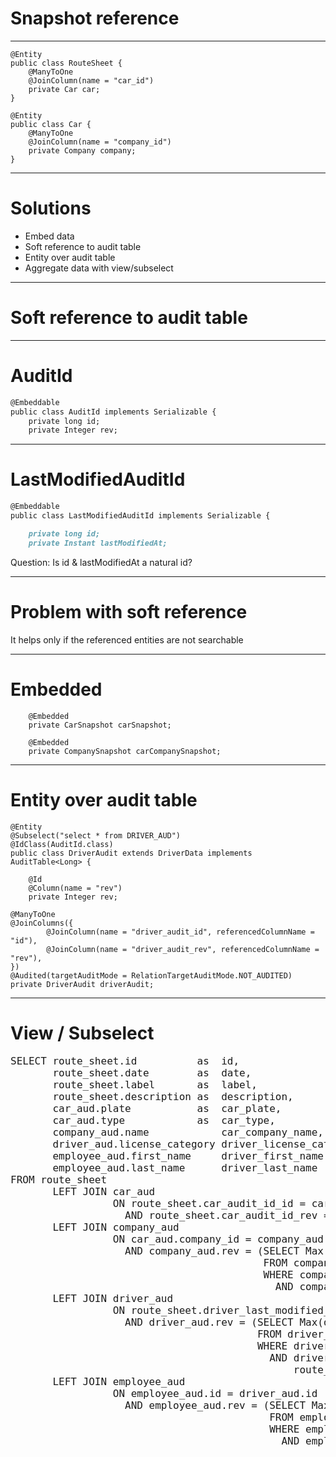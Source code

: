 <!-- $theme: default -->

Snapshot reference
===
---
```
@Entity
public class RouteSheet {
    @ManyToOne
    @JoinColumn(name = "car_id")
    private Car car;
}
```
```
@Entity
public class Car {
    @ManyToOne
    @JoinColumn(name = "company_id")
    private Company company;
}
```

---
# Solutions

- Embed data
- Soft reference to audit table
- Entity over audit table
- Aggregate data with view/subselect

---

# Soft reference to audit table
---
# AuditId
 
```md
@Embeddable
public class AuditId implements Serializable {
    private long id;
    private Integer rev;

```
---
# LastModifiedAuditId

```md
@Embeddable
public class LastModifiedAuditId implements Serializable {

    private long id;
    private Instant lastModifiedAt;
```
Question:
Is id & lastModifiedAt a natural id?

---
# Problem with soft reference
It helps only if the referenced entities are not searchable

---
# Embedded

```
    @Embedded
    private CarSnapshot carSnapshot;

    @Embedded
    private CompanySnapshot carCompanySnapshot;
```
---
# Entity over audit table

```
@Entity
@Subselect("select * from DRIVER_AUD")
@IdClass(AuditId.class)
public class DriverAudit extends DriverData implements AuditTable<Long> {

    @Id
    @Column(name = "rev")
    private Integer rev;
```
```
@ManyToOne
@JoinColumns({
        @JoinColumn(name = "driver_audit_id", referencedColumnName = "id"),
        @JoinColumn(name = "driver_audit_rev", referencedColumnName = "rev"),
})
@Audited(targetAuditMode = RelationTargetAuditMode.NOT_AUDITED)
private DriverAudit driverAudit;
 ```
 
---

# View / Subselect

<div style="font-size:16px">
<pre>
SELECT route_sheet.id          as  id,
       route_sheet.date        as  date,
       route_sheet.label       as  label,
       route_sheet.description as  description,
       car_aud.plate           as  car_plate,
       car_aud.type            as  car_type,
       company_aud.name            car_company_name,
       driver_aud.license_category driver_license_category,
       employee_aud.first_name     driver_first_name,
       employee_aud.last_name      driver_last_name
FROM route_sheet
       LEFT JOIN car_aud
                 ON route_sheet.car_audit_id_id = car_aud.id
                   AND route_sheet.car_audit_id_rev = car_aud.rev
       LEFT JOIN company_aud
                 ON car_aud.company_id = company_aud.id
                   AND company_aud.rev = (SELECT Max(company_aud.rev)
                                          FROM company_aud
                                          WHERE company_aud.id = car_aud.company_id
                                            AND company_aud.rev <= car_aud.rev)
       LEFT JOIN driver_aud
                 ON route_sheet.driver_last_modified_audit_id_id = driver_aud.id
                   AND driver_aud.rev = (SELECT Max(driver_aud.rev)
                                         FROM driver_aud
                                         WHERE driver_aud.id = route_sheet.driver_last_modified_audit_id_id
                                           AND driver_aud.last_modified_at =
                                               route_sheet.driver_last_modified_audit_id_last_modified_at)
       LEFT JOIN employee_aud
                 ON employee_aud.id = driver_aud.id
                   AND employee_aud.rev = (SELECT Max(employee_aud.rev)
                                           FROM employee_aud
                                           WHERE employee_aud.id = driver_aud.employee_id
                                             AND employee_aud.rev <= driver_aud.rev)
</pre>
</div>



